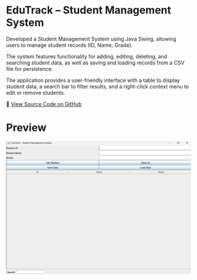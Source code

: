 # EduTrack – Student Management System

Developed a Student Management System using Java Swing, allowing users to manage student records (ID, Name, Grade).

The system features functionality for adding, editing, deleting, and searching student data, as well as saving and loading records from a CSV file for persistence.

The application provides a user-friendly interface with a table to display student data, a search bar to filter results, and a right-click context menu to edit or remove students.

🔗 [View Source Code on GitHub](https://github.com/rishuraj18/EduTrack)

# Preview
![Screenshot](image.png)

